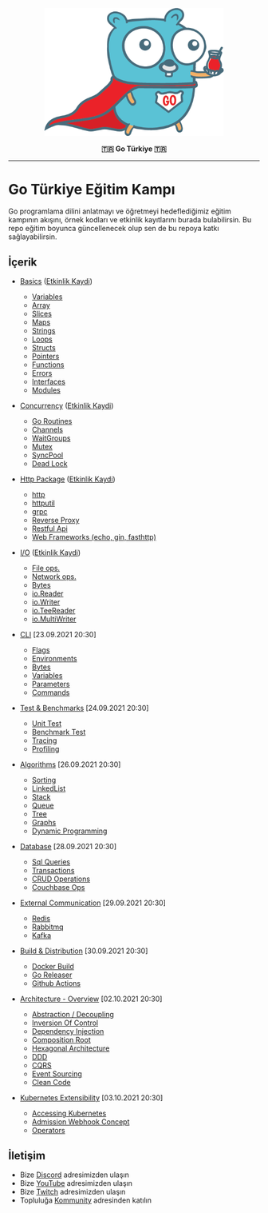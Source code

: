 <p align="center"><img src="https://raw.githubusercontent.com/GoTurkiye/training/main/.res/cayci_gopherman.png" width="360"></p>
<p align="center"><b>🇹🇷 Go Türkiye 🇹🇷</b></p>

<hr>

# Go Türkiye Eğitim Kampı

Go programlama dilini anlatmayı ve öğretmeyi hedeflediğimiz eğitim kampının akışını, örnek kodları ve etkinlik kayıtlarını burada bulabilirsin. Bu repo eğitim boyunca güncellenecek olup sen de bu repoya katkı sağlayabilirsin.

## İçerik

* [Basics](101-basics/README.md) ([Etkinlik Kaydi](https://www.youtube.com/watch?v=wAUL4f0F8hA))
	* [Variables](101-basics/variables/README.md)
	* [Array](101-basics/array/README.md)
    * [Slices](101-basics/slices/README.md)
    * [Maps](101-basics/maps/README.md)
    * [Strings](101-basics/strings/README.md)
    * [Loops](101-basics/loops/README.md)
    * [Structs](101-basics/structs/README.md)
    * [Pointers](101-basics/pointers/README.md)
    * [Functions](101-basics/functions/README.md)
    * [Errors](101-basics/errors/README.md)
    * [Interfaces](101-basics/interfaces/README.md)
    * [Modules](101-basics/modules/README.md)

* [Concurrency](102-concurrency/README.md) ([Etkinlik Kaydi](https://www.youtube.com/watch?v=OoztFV5VJ2Y))
	* [Go Routines](102-concurrency/goroutines/README.md)
	* [Channels](102-concurrency/channels/README.md)
    * [WaitGroups](#)
    * [Mutex](102-concurrency/synchronization/README.md)
    * [SyncPool](#)
    * [Dead Lock](102-concurrency/deadlocks/README.md)

* [Http Package](103-http) ([Etkinlik Kaydi](https://www.youtube.com/watch?v=rh_mjj0qJ40))
	* [http](103-http/proxy)
	* [httputil](103-http/proxy)
    * [grpc](#)
    * [Reverse Proxy](103-http/proxy)
    * [Restful Api](103-http/proxy)
    * [Web Frameworks (echo, gin, fasthttp)](103-http/proxy)

* [I/O](201-io) ([Etkinlik Kaydi](https://www.youtube.com/watch?v=RSTK_sG8_0E))
	* [File ops.](201-io)
	* [Network ops.](201-io)
    * [Bytes](201-io)
    * [io.Reader](201-io)
    * [io.Writer](201-io)
    * [io.TeeReader](201-io)
    * [io.MultiWriter](201-io)

* [CLI](https://kommunity.com/goturkiye/events/go-egitim-kampi-202-cli-d6f98a68) [23.09.2021 20:30]
	* [Flags](#)
	* [Environments](#)
    * [Bytes](#)
    * [Variables](#)
    * [Parameters](#)
    * [Commands](#)

* [Test & Benchmarks](https://kommunity.com/goturkiye/events/go-egitim-kampi-203-test-amp-benchmarks-1fb3888e) [24.09.2021 20:30]
	* [Unit Test](#)
	* [Benchmark Test](#)
    * [Tracing](#)
    * [Profiling](#)

* [Algorithms](https://kommunity.com/goturkiye/events/go-egitim-kampi-301-algorithms-ea3b227a) [26.09.2021 20:30]
	* [Sorting](#)
	* [LinkedList](#)
    * [Stack](#)
    * [Queue](#)
    * [Tree](#)
    * [Graphs](#)
    * [Dynamic Programming](#)

* [Database](https://kommunity.com/goturkiye/events/go-egitim-kampi-302-database-5f697ae9) [28.09.2021 20:30]
	* [Sql Queries](#)
	* [Transactions](#)
    * [CRUD Operations](#)
    * [Couchbase Ops](#)

* [External Communication](https://kommunity.com/goturkiye/events/go-egitim-kampi-303-external-communication-23ff18f9) [29.09.2021 20:30]
	* [Redis](#)
	* [Rabbitmq](#)
    * [Kafka](#)

* [Build & Distribution](https://kommunity.com/goturkiye/events/go-egitim-kampi-401-build-amp-distribution-9b1fbbed) [30.09.2021 20:30]
	* [Docker Build](#)
	* [Go Releaser](#)
    * [Github Actions](#)

* [Architecture - Overview](https://kommunity.com/goturkiye/events/go-egitim-kampi-402-architecture-overview-57aa5557) [02.10.2021 20:30]
	* [Abstraction / Decoupling](#)
	* [Inversion Of Control](#)
    * [Dependency Injection](#)
    * [Composition Root](#)
    * [Hexagonal Architecture](#)
    * [DDD](#)
    * [CQRS](#)
    * [Event Sourcing](#)
    * [Clean Code](#)

* [Kubernetes Extensibility](https://kommunity.com/goturkiye/events/go-egitim-kampi-403-kubernetes-extensibility-c95c939d) [03.10.2021 20:30]
	* [Accessing Kubernetes](#)
	* [Admission Webhook Concept](#)
    * [Operators](#)

## İletişim

* Bize [Discord](https://discord.gg/aY5Kzexn) adresimizden ulaşın
* Bize [YouTube](https://www.youtube.com/c/GoT%C3%BCrkiyee) adresimizden ulaşın 
* Bize [Twitch](https://www.twitch.tv/go_turkiye) adresimizden ulaşın 
* Topluluğa [Kommunity](https://kommunity.com/goturkiye) adresinden katılın

